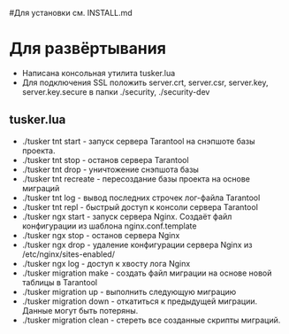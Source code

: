 

#Для установки
см. INSTALL.md

# Для развёртывания
* Написана консольная утилита tusker.lua
* Для подключения SSL положить server.crt, server.csr, server.key, server.key.secure в папки ./security, ./security-dev

## tusker.lua
* ./tusker tnt start - запуск сервера Tarantool на снэпшоте базы проекта.
* ./tusker tnt stop - останов сервера Tarantool
* ./tusker tnt drop - уничтожение снэпшота базы
* ./tusker tnt recreate - пересоздание базы проекта на основе миграций
* ./tusker tnt log - вывод последних строчек лог-файла Tarantool
* ./tusker tnt repl - быстрый доступ к консоли сервера Tarantool
* ./tusker ngx start - запуск сервера Nginx. Создаёт файл конфигурации из шаблона nginx.conf.template
* ./tusker ngx stop - останов сервера Nginx
* ./tusker ngx drop - удаление конфигурации сервера Nginx из /etc/nginx/sites-enabled/
* ./tusker ngx log - доступ к хвосту лога Nginx
* ./tusker migration make - создать файл миграции на основе новой таблицы в Tarantool
* ./tusker migration up - выполнить следующую миграцию
* ./tusker migration down - откатиться к предыдущей миграции. Данные могут быть потеряны.
* ./tusker migration clean - стереть все созданные скрипты миграций.



